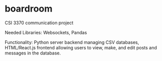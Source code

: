 # boardroom
CSI 3370 communication project

Needed Libraries: Websockets, Pandas

Functionality: Python server backend managing CSV databases, HTML/React.js
frontend allowing users to view, make, and edit posts and messages in the 
database.
